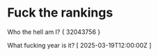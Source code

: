 # Fuck the rankings

Who the hell am I?
{ 32043756 }

What fucking year is it?
[ 2025-03-19T12:00:00Z ]
